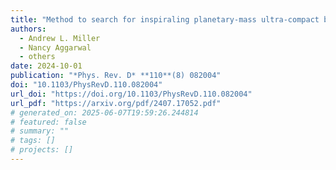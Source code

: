 ```yaml
---
title: "Method to search for inspiraling planetary-mass ultra-compact binaries using the generalized frequency-Hough transform in LIGO O3a data"
authors:
  - Andrew L. Miller
  - Nancy Aggarwal
  - others
date: 2024-10-01
publication: "*Phys. Rev. D* **110**(8) 082004"
doi: "10.1103/PhysRevD.110.082004"
url_doi: "https://doi.org/10.1103/PhysRevD.110.082004"
url_pdf: "https://arxiv.org/pdf/2407.17052.pdf"
# generated_on: 2025-06-07T19:59:26.244814
# featured: false
# summary: ""
# tags: []
# projects: []
---
```

